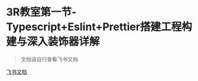 # 3R教室第一节-Typescript+Eslint+Prettier搭建工程构建与深入装饰器详解
> 文档请自行查看飞书文档

[飞书文档](https://pincman-classroom.feishu.cn/wiki/wikcnHURsQsZ3yxtJutQn29Nayg)
